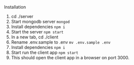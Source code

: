 Installation
1. cd ./server
2. Start mongodb server `mongod`
3. Install dependencies `npm i`
3. Start the server `npm start`
4. In a new tab, cd ./client
5. Rename .env.sample to .env  `mv .env.sample .env`
6. Install dependencies `npm i`
7. Start run the client app `npm start`
8. This should open the client app in a browser on port 3000.
